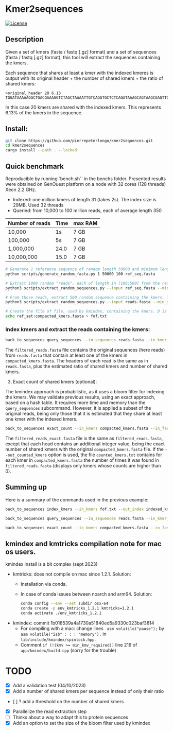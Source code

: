 # Kmer2sequences

[![License](http://img.shields.io/:license-affero-blue.svg)](http://www.gnu.org/licenses/agpl-3.0.en.html)

## Description

Given a set of kmers (fasta / fastq [.gz] format) and a set of sequences  (fasta / fastq [.gz] format), this tool will extract the sequences containing the kmers.

Each sequence that shares at least a kmer with the indexed kmeres is output with its original header + the number of shared kmers + the ratio of shared kmers:
```
>original_header 20 6.13
TGGATAAAAAGGCTGACGAAAGGTCTAGCTAAAATTGTCAGGTGCTCTCAGATAAAGCAGTAAGCGAGTTGGTGTTCGCTGAGCGTCGACTAGGCAACGTTAAAGCTATTTTAGGC...
```
In this case 20 kmers are shared with the indexed kmers. This represents 6.13% of the kmers in the sequence.


## Install:

```bash
git clone https://github.com/pierrepeterlongo/kmer2sequences.git
cd kmer2sequences
cargo install --path . --locked
```
 
## Quick benchmark
Reproducible by running `bench.sh`` in the benchs folder. Presented results were obtained on GenOuest platform on a node with 32 cores (128 threads) Xeon 2.2 GHz.

* Indexed: one million kmers of length 31 (takes 2s). The index size is 29MB. Used 32 threads
* Queried: from 10,000 to 100 million reads, each of average length 350

| Number of reads | Time  |  max RAM |
|-----------------|----------|---|
| 10,000          | 1s    	 | 7 GB |
| 100,000         | 5s    	 | 7 GB |
| 1,000,000       | 24.0   	 | 7 GB |
| 10,000,000       | 15.0   	 | 7 GB |

```bash
# Generate 1 reference sequence of random length 50000 and minimum length 100
python scripts/generate_random_fasta.py 1 50000 100 ref_seq.fasta

# Extract 1000 random "reads", each of length in [100;500] from the reference sequence
python3 scripts/extract_random_sequences.py --input ref_seq.fasta --min_size 100 --max_size 500 --num 1000 --output reads.fasta 

# From those reads, extract 500 random sequence containing the kmers. Those kmers are stored in sequences of length in [31;70]
python3 scripts/extract_random_sequences.py --input reads.fasta --min_size 31 --max_size 70 --num 500 --output compacted_kmers.fasta

# Create the file of file, used by kmindex, containing the kmers. D is simply a prefix. 
echo ref_set:compacted_kmers.fasta > fof.txt
```

### Index kmers and extract the reads containing the kmers:

```bash
back_to_sequences query_sequences --in_sequences reads.fasta --in_kmer_index indexed_kmers --out_fasta filtered_reads.fasta --kmindex_path ./bin/kmindex
```

The `filtered_reads.fasta` file contains the original sequences (here reads) from `reads.fasta` that contain at least one of the kmers in `compacted_kmers.fasta`.
The headers of each read is the same as in `reads.fasta`, plus the estimated ratio of shared kmers and number of shared kmers.


3. Exact count of shared kmers (optional): 

The kmindex approach is probabilistic, as it uses a bloom filter for indexing the kmers.
We may validate previous results, using an exact approach, based on a hash table. It requires more time and memory than the `query_sequences` subcommand. However, it is applied a subset of the original reads, being only those that it is estimated that they share at least one kmer with the indexed kmers.

```bash
back_to_sequences exact_count --in_kmers compacted_kmers.fasta --in_fasta filtered_reads.fasta --out_fasta filtered_reads_exact.fasta -k 31 --out_counted_kmers counted_kmers.txt
```

The `filtered_reads_exact.fasta` file is the same as `filtered_reads.fasta`, except that each head contains an additional integer value, being the exact number of shared kmers with the original `compacted_kmers.fasta` file.
If the `--out_counted_kmers` option is used, the file `counted_kmers.txt` contains for each kmer in `compacted_kmers.fasta` the number of times it was found in `filtered_reads.fasta` (displays only kmers whose counts are higher than 0).

## Summing up
Here is a summary of the commands used in the previous example:

```bash
back_to_sequences index_kmers --in_kmers fof.txt --out_index indexed_kmers -k 31 --kmindex_path ./bin/kmindex

back_to_sequences query_sequences --in_sequences reads.fasta --in_kmer_index indexed_kmers --out_fasta filtered_reads.fasta --kmindex_path ./bin/kmindex

back_to_sequences exact_count --in_kmers compacted_kmers.fasta --in_fasta filtered_reads.fasta --out_fasta filtered_reads_exact.fasta -k 31 --out_counted_kmers counted_kmers.txt
```

## kmindex and kmtricks compilation note for mac os users.

kmindex install is a bit complex (sept 2023)

* kmtricks: does not compile on mac since 1.2.1. Solution: 
  * Installation via conda.
  * In case of conda issues between noarch and arm64. Solution: 
    
    ```bash
    conda config --env --set subdir osx-64
    conda create -p env_kmtricks_1.2.1 kmtricks=1.2.1 
    conda activate ./env_kmtricks_1.2.1
    ```
* kmindex: commit 1b018539a4a1730a51840ed5a9330c023baf3814
  * For compiling with a mac: change lines ` asm volatile("pause");` by `asm volatile("isb" : : : "memory");` in `lib/include/kmindex/spinlock.hpp`. 
  * Comment `if (!(kmv >= min_kmv_required))` line 219 of `app/kmindex/build.cpp`
    (sorry for the trouble)

# TODO
* [X] Add a validation test (04/10/2023)
* [X] Add a number of shared kmers per sequence instead of only their ratio 
* [ ] ? add a threshold on the number of shared kmers
* [X] Parallelize the read extraction step
* [ ] Thinks about a way to adapt this to protein sequences
* [X] Add an option to set the size of the bloom filter used by kmindex
